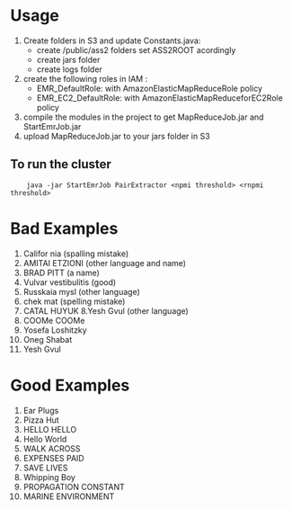 # Usage
1. Create folders in S3 and update Constants.java:
    - create /public/ass2 folders set ASS2ROOT acordingly
    - create jars folder 
    - create logs folder
2. create the following roles in IAM : 
    - EMR_DefaultRole: with AmazonElasticMapReduceRole policy
    - EMR_EC2_DefaultRole: with AmazonElasticMapReduceforEC2Role  policy
3. compile the modules in the project to get MapReduceJob.jar and StartEmrJob.jar
4. upload MapReduceJob.jar to your jars folder in S3
  ## To run the cluster
```
    java -jar StartEmrJob PairExtractor <npmi threshold> <rnpmi threshold>
```
# Bad Examples
1. Califor nia (spalling mistake)
2. AMITAI ETZIONI (other language and name)
3. BRAD PITT (a name)
4. Vulvar vestibulitis (good)
5. Russkaia mysl (other language)
6. chek mat (spelling mistake)
7. CATAL HUYUK
8.Yesh Gvul (other language)
9. COOMe COOMe
10. Yosefa Loshitzky
11. Oneg Shabat
12. Yesh Gvul

# Good Examples
1. Ear Plugs
2. Pizza Hut
3. HELLO HELLO
4. Hello World
5. WALK ACROSS
6. EXPENSES PAID
7. SAVE LIVES 
8. Whipping Boy
9. PROPAGATION CONSTANT
10. MARINE ENVIRONMENT

